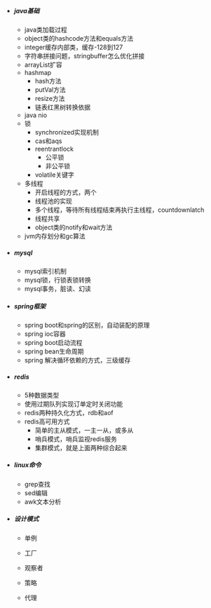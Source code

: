 - ##### java基础

  - java类加载过程
  - object类的hashcode方法和equals方法
  - integer缓存内部类，缓存-128到127
  - 字符串拼接问题，stringbuffer怎么优化拼接
  - arrayList扩容
  - hashmap
    - hash方法
    - putVal方法
    - resize方法
    - 链表红黑树转换依据
  - java nio
  - 锁
    - synchronized实现机制
    - cas和aqs
    - reentrantlock
      - 公平锁
      - 非公平锁
    - volatile关键字
  - 多线程
    - 开启线程的方式，两个
    - 线程池的实现
    - 多个线程，等待所有线程结束再执行主线程，countdownlatch
    - 线程共享
    - object类的notify和wait方法
  - jvm内存划分和gc算法

- ##### mysql

  - mysql索引机制
  - mysql锁，行锁表锁转换
  - mysql事务，脏读、幻读

- ##### spring框架

  - spring boot和spring的区别，自动装配的原理
  - spring ioc容器
  - spring boot启动流程
  - spring bean生命周期
  - spring 解决循环依赖的方式，三级缓存

- ##### redis

  - 5种数据类型
  - 使用过期队列实现订单定时关闭功能
  - redis两种持久化方式，rdb和aof
  - redis高可用方式
    - 简单的主从模式，一主一从，或多从
    - 哨兵模式，哨兵监视redis服务
    - 集群模式，就是上面两种综合起来

- ##### linux命令

  - grep查找
  - sed编辑
  - awk文本分析

- ##### 设计模式

  - 单例

  - 工厂

  - 观察者

  - 策略

  - 代理

    

